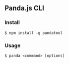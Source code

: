 ## Panda.js CLI

### Install

    $ npm install -g pandatool

### Usage
    
    $ panda <command> [options]
